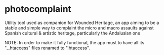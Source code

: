 # photocomplaint
Utility tool used as companion for Wounded Heritage, an app aiming to be a stable and simple way to complaint the micro and macro assaults against Spanish cultural &amp; artistic heritage, particularly the Andalusian one

NOTE: In order to make it fully functional, the app must to have all its "_.htaccess" files renamed to ".htaccess".
